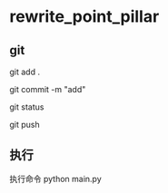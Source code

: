 # rewrite_point_pillar
## git
git add .

git commit -m "add"

git status
 
git push

## 执行
执行命令 python main.py

